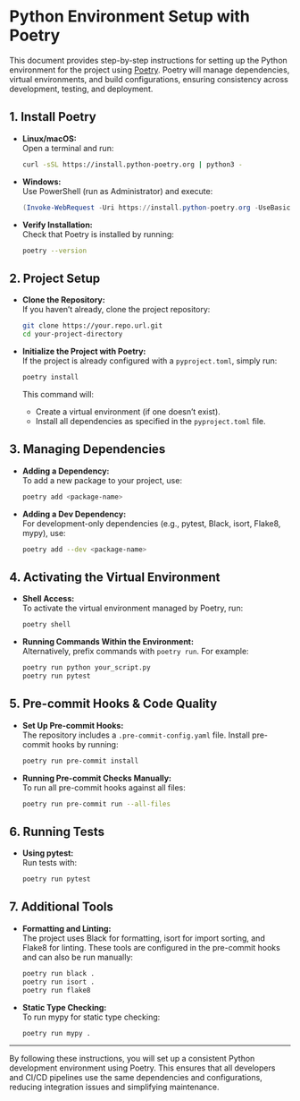 # Python Environment Setup with Poetry

This document provides step-by-step instructions for setting up the Python environment for the project using [Poetry](https://python-poetry.org/). Poetry will manage dependencies, virtual environments, and build configurations, ensuring consistency across development, testing, and deployment.

## 1. Install Poetry

- **Linux/macOS:**  
  Open a terminal and run:
  ```bash
  curl -sSL https://install.python-poetry.org | python3 -
  ```
- **Windows:**  
  Use PowerShell (run as Administrator) and execute:
  ```powershell
  (Invoke-WebRequest -Uri https://install.python-poetry.org -UseBasicParsing).Content | python -
  ```
- **Verify Installation:**  
  Check that Poetry is installed by running:
  ```bash
  poetry --version
  ```

## 2. Project Setup

- **Clone the Repository:**  
  If you haven’t already, clone the project repository:
  ```bash
  git clone https://your.repo.url.git
  cd your-project-directory
  ```

- **Initialize the Project with Poetry:**  
  If the project is already configured with a `pyproject.toml`, simply run:
  ```bash
  poetry install
  ```
  This command will:
  - Create a virtual environment (if one doesn’t exist).
  - Install all dependencies as specified in the `pyproject.toml` file.

## 3. Managing Dependencies

- **Adding a Dependency:**  
  To add a new package to your project, use:
  ```bash
  poetry add <package-name>
  ```
- **Adding a Dev Dependency:**  
  For development-only dependencies (e.g., pytest, Black, isort, Flake8, mypy), use:
  ```bash
  poetry add --dev <package-name>
  ```

## 4. Activating the Virtual Environment

- **Shell Access:**  
  To activate the virtual environment managed by Poetry, run:
  ```bash
  poetry shell
  ```
- **Running Commands Within the Environment:**  
  Alternatively, prefix commands with `poetry run`. For example:
  ```bash
  poetry run python your_script.py
  poetry run pytest
  ```

## 5. Pre-commit Hooks & Code Quality

- **Set Up Pre-commit Hooks:**  
  The repository includes a `.pre-commit-config.yaml` file. Install pre-commit hooks by running:
  ```bash
  poetry run pre-commit install
  ```
- **Running Pre-commit Checks Manually:**  
  To run all pre-commit hooks against all files:
  ```bash
  poetry run pre-commit run --all-files
  ```

## 6. Running Tests

- **Using pytest:**  
  Run tests with:
  ```bash
  poetry run pytest
  ```

## 7. Additional Tools

- **Formatting and Linting:**  
  The project uses Black for formatting, isort for import sorting, and Flake8 for linting. These tools are configured in the pre-commit hooks and can also be run manually:
  ```bash
  poetry run black .
  poetry run isort .
  poetry run flake8
  ```
- **Static Type Checking:**  
  To run mypy for static type checking:
  ```bash
  poetry run mypy .
  ```

---

By following these instructions, you will set up a consistent Python development environment using Poetry. This ensures that all developers and CI/CD pipelines use the same dependencies and configurations, reducing integration issues and simplifying maintenance. 